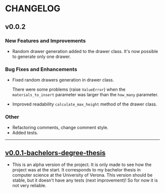 # CHANGELOG

## v0.0.2

### New Features and Improvements
- Random drawer generation added to the drawer class. It's now possible to generate only one drawer.

### Bug Fixes and Enhancements
- Fixed random drawers generation in drawer class. 

  There were some problems (raise `ValueError`) when the `materials_to_insert` parameter was larger than the `how_many` 
  parameter. 
- Improved readability `calculate_max_height` method of the drawer class.

### Other
- Refactoring comments, change comment style.
- Added tests.

------------------------------------------------------------------------------------------------------------------------

## [v0.0.1-bachelors-degree-thesis](https://github.com/AndreVale69/simulator-automatic-warehouse/releases/tag/v0.0.1-bachelors-degree-thesis)
- This is an alpha version of the project. It is only made to see how the project was at the start. It corresponds to my bachelor thesis in computer science at the University of Verona. 
  This version should be stable, but it doesn't have any tests (next improvement)! So for now it is not very reliable.